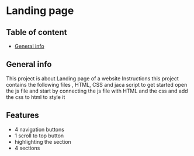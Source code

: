 # Landing page
## Table of content
* [General info](#general-info)
## General info
This project is about Landing page of a website
Instructions
this project contains the following files , HTML, CSS and jaca script
to get started open the js file and start by connecting the js file with HTML and the css and add the css to html to style it
## Features
* 4 navigation buttons
* 1 scroll to top button
* highlighting the section
* 4 sections
